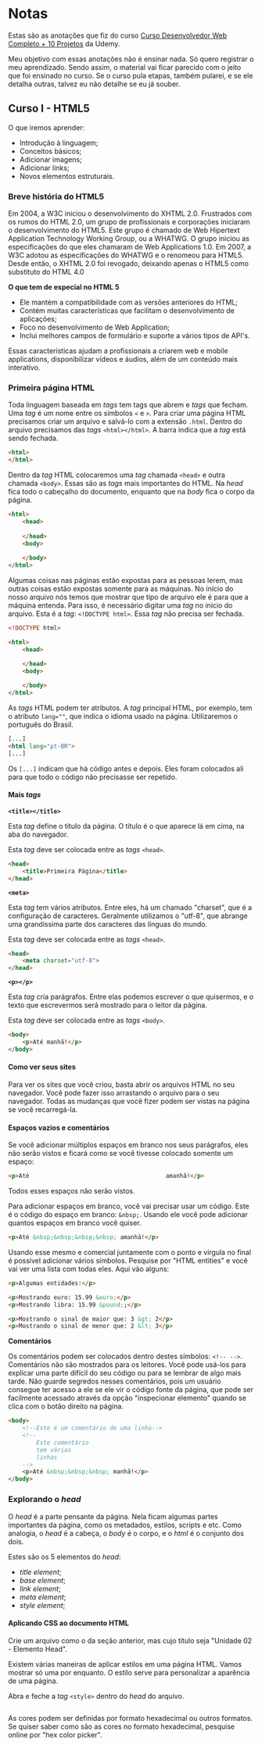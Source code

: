 # Notas

Estas são as anotações que fiz do curso [Curso Desenvolvedor Web Completo + 10 Projetos](https://www.udemy.com/course/curso-desenvolvedor-web-completo/) da Udemy.

Meu objetivo com essas anotações não é ensinar nada. Só quero registrar o meu aprendizado. Sendo assim, o material vai ficar parecido com o jeito que foi ensinado no curso. Se o curso pula etapas, também pularei, e se ele detalha outras, talvez eu não detalhe se eu já souber.

## Curso I - HTML5

O que iremos aprender:

* Introdução à linguagem;
* Conceitos básicos;
* Adicionar imagens;
* Adicionar links;
* Novos elementos estruturais.

### Breve história do HTML5

Em 2004, a W3C iniciou o desenvolvimento do XHTML 2.0. Frustrados com os rumos do HTML 2.0, um grupo de profissionais e corporações iniciaram o desenvolvimento do HTML5. Este grupo é chamado de Web Hipertext Application Technology Working Group, ou a WHATWG. O grupo iniciou as especificações do que eles chamaram de Web Applications 1.0. Em 2007, a W3C adotou as especificações do WHATWG e o renomeou para HTML5. Desde então, o XHTML 2.0 foi revogado, deixando apenas o HTML5 como substituto do HTML 4.0

**O que tem de especial no HTML 5**

* Ele mantém a compatibilidade com as versões anteriores do HTML;
* Contém muitas características que facilitam o desenvolvimento de aplicações;
* Foco no desenvolvimento de Web Application;
* Inclui melhores campos de formulário e suporte a vários tipos de API's.

Essas características ajudam a profissionais a criarem web e mobile applications, disponibilizar vídeos e áudios, além de um conteúdo mais interativo.

### Primeira página HTML

Toda linguagem baseada em *tags* tem tags que abrem e *tags* que fecham. Uma *tag* é um nome entre os símbolos `<` e `>`. Para criar uma página HTML precisamos criar um arquivo e salvá-lo com a extensão `.html`. Dentro do arquivo precisamos das *tags* `<html></html>`. A barra indica que a *tag* está sendo fechada.

```html
<html>
</html>
```

Dentro da *tag* HTML colocaremos uma *tag* chamada `<head>` e outra chamada `<body>`. Essas são as *tags* mais importantes do HTML. Na *head* fica todo o cabeçalho do documento, enquanto que na *body* fica o corpo da página. 

```html
<html>
    <head>
        
    </head>
    <body>
        
    </body>
</html>
```

Algumas coisas nas páginas estão expostas para as pessoas lerem, mas outras coisas estão expostas somente para as máquinas. No início do nosso arquivo nós temos que mostrar que tipo de arquivo ele é para que a máquina entenda. Para isso, é necessário digitar uma *tag* no início do arquivo. Esta é a *tag*: `<!DOCTYPE html>`. Essa *tag* não precisa ser fechada.

```html
<!DOCTYPE html>

<html>
    <head>

    </head>
    <body>
        
    </body>
</html>
```

As *tags* HTML podem ter atributos. A *tag* principal HTML, por exemplo, tem o atributo `lang=""`, que indica o idioma usado na página. Utilizaremos o português do Brasil.

```html
[...]
<html lang="pt-BR">
[...]
```

Os `[...]` indicam que há código antes e depois. Eles foram colocados ali para que todo o código não precisasse ser repetido.

#### Mais *tags*

**`<title></title>`**

Esta *tag* define o título da página. O título é o que aparece lá em cima, na aba do navegador.

Esta *tag* deve ser colocada entre as *tags* `<head>`.

```html
<head>
    <title>Primeira Página</title>
</head>
```

**`<meta>`**

Esta *tag* tem vários atributos. Entre eles, há um chamado "charset", que é a configuração de caracteres. Geralmente utilizamos o "utf-8", que abrange uma grandíssima parte dos caracteres das línguas do mundo.

Esta *tag* deve ser colocada entre as *tags* `<head>`.

```html
<head>
    <meta charset="utf-8">
</head>
```

**`<p></p>`**

Esta *tag* cria parágrafos. Entre elas podemos escrever o que quisermos, e o texto que escrevermos será mostrado para o leitor da página.

Esta *tag* deve ser colocada entre as *tags* `<body>`.

```html
<body>
    <p>Até manhã!</p>
</body>
```

#### Como ver seus sites

Para ver os sites que você criou, basta abrir os arquivos HTML no seu navegador. Você pode fazer isso arrastando o arquivo para o seu navegador. Todas as mudanças que você fizer podem ser vistas na página se você recarregá-la.

#### Espaços vazios e comentários

Se você adicionar múltiplos espaços em branco nos seus parágrafos, eles não serão vistos e ficará como se você tivesse colocado somente um espaço:

```html
<p>Até                                       amanhã!</p>
```

Todos esses espaços não serão vistos.

Para adicionar espaços em branco, você vai precisar usar um código. Este é o código do espaço em branco: `&nbsp;`. Usando ele você pode adicionar quantos espaços em branco você quiser.

```html
<p>Até &nbsp;&nbsp;&nbsp;&nbsp; amanhã!</p>
```

Usando esse mesmo e comercial juntamente com o ponto e vírgula no final é possível adicionar vários símbolos. Pesquise por "HTML entities" e você vai ver uma lista com todas eles. Aqui vão alguns:

```html
<p>Algumas entidades:</p>

<p>Mostrando euro: 15.99 &euro;</p>
<p>Mostrando libra: 15.99 &pound;;</p>

<p>Mostrando o sinal de maior que: 3 &gt; 2</p>
<p>Mostrando o sinal de menor que: 2 &lt; 3</p>
```

**Comentários**

Os comentários podem ser colocados dentro destes símbolos: `<!-- -->`. Comentários não são mostrados para os leitores. Você pode usá-los para explicar uma parte difícil do seu código ou para se lembrar de algo mais tarde. Não guarde segredos nesses comentários, pois um usuário consegue ter acesso a ele se ele vir o código fonte da página, que pode ser facilmente acessado através da opção "inspecionar elemento" quando se clica com o botão direito na página.

```html
<body>
    <!--Este é um comentário de uma linha-->
    <!--
        Este comentário
        tem várias
        linhas
    -->
    <p>Até &nbsp;&nbsp;&nbsp; manhã!</p>
</body>
```

### Explorando o *head*

O *head* é a parte pensante da página. Nela ficam algumas partes importantes da página, como os metadados, estilos, scripts e etc. Como analogia, o *head* é a cabeça, o *body* é o corpo, e o *html* é o conjunto dos dois.

Estes são os 5 elementos do *head*:

* *title element*;
* *base element*;
* *link element*;
* *meta element*;
* *style element*;

#### Aplicando CSS ao documento HTML

Crie um arquivo como o da seção anterior, mas cujo título seja "Unidade 02 - Elemento Head".

Existem várias maneiras de aplicar estilos em uma página HTML. Vamos mostrar só uma por enquanto. O estilo serve para personalizar a aparência de uma página.

Abra e feche a *tag* `<style>` dentro do *head* do arquivo.



```html

```

As cores podem ser definidas por formato hexadecimal ou outros formatos. Se quiser saber como são as cores no formato hexadecimal, pesquise online por "hex color picker".

```html

```
```html

```